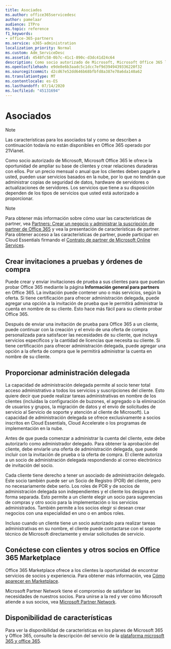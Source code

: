 ```yaml
---
title: Asociados
ms.author: office365servicedesc
author: pamelaar
audience: ITPro
ms.topic: reference
f1_keywords:
- office-365-partners
ms.service: o365-administration
localization_priority: Normal
ms.custom: Adm_ServiceDesc
ms.assetid: 4548fc58-0b7c-41c1-890c-d3dc41d24c64
description: Como socio autorizado de Microsoft, Microsoft Office 365 le ofrece la oportunidad de ampliar su base de clientes y crear relaciones duraderas con ellos. Por un precio mensual o anual que los clientes deben pagarle a usted, pueden usar servicios basados en la nube, por lo que no tendrán que administrar copias de seguridad de datos, hardware de servidores o actualizaciones de servidores. Los servicios que tiene a su disposición dependen de los tipos de servicios que usted está autorizado a proporcionar.
ms.openlocfilehash: e9de8e6b3aadc5c1dcc7ef9d3949439336220f32
ms.sourcegitcommit: d2cd67e52dd646b68bfbfd8a387e70a6da140a62
ms.translationtype: MT
ms.contentlocale: es-ES
ms.lasthandoff: 07/14/2020
ms.locfileid: "45131694"
---
```

# <a name="partners"></a>Asociados

> [!NOTE]
> Las características para los asociados tal y como se describen a continuación todavía no están disponibles en Office 365 operado por 21Vianet. 
  
Como socio autorizado de Microsoft, Microsoft Office 365 le ofrece la oportunidad de ampliar su base de clientes y crear relaciones duraderas con ellos. Por un precio mensual o anual que los clientes deben pagarle a usted, pueden usar servicios basados en la nube, por lo que no tendrán que administrar copias de seguridad de datos, hardware de servidores o actualizaciones de servidores. Los servicios que tiene a su disposición dependen de los tipos de servicios que usted está autorizado a proporcionar.
  
> [!NOTE]
> Para obtener más información sobre cómo usar las características de partner, vea [Partners: Crear un negocio y administrar la suscripción de partner de Office 365](https://go.microsoft.com/fwlink/?LinkID=271614&amp;clcid=0x409) y vea la presentación de características de partner. Para obtener acceso a las características de partner, puede participar en Cloud Essentials firmando el [Contrato de partner de Microsoft Online Services](https://go.microsoft.com/fwlink/p/?LinkId=285473). 
  
## <a name="create-trial-invitations-and-purchase-orders"></a>Crear invitaciones a pruebas y órdenes de compra

Puede crear y enviar invitaciones de prueba a sus clientes para que puedan probar Office 365 mediante la página **Información general para partners** en Office 365. La invitación puede contener uno o más servicios, según la oferta. Si tiene certificación para ofrecer administración delegada, puede agregar una opción a la invitación de prueba que le permitirá administrar la cuenta en nombre de su cliente. Esto hace más fácil para su cliente probar Office 365. 
  
Después de enviar una invitación de prueba para Office 365 a un cliente, puede continuar con la creación y el envío de una oferta de compra personalizada para satisfacer las necesidades de su cliente, que incluya servicios específicos y la cantidad de licencias que necesita su cliente. Si tiene certificación para ofrecer administración delegada, puede agregar una opción a la oferta de compra que le permitirá administrar la cuenta en nombre de su cliente.
  
## <a name="provide-delegated-administration"></a>Proporcionar administración delegada

La capacidad de administración delegada permite al socio tener total acceso administrativo a todos los servicios y suscripciones del cliente. Esto quiere decir que puede realizar tareas administrativas en nombre de los clientes (incluidas la configuración de buzones, el agregado o la eliminación de usuarios y grupos, la migración de datos y el envío de solicitudes de servicio al Servicio de soporte y atención al cliente de Microsoft). La capacidad de administración delegada se ofrece exclusivamente a socios inscritos en Cloud Essentials, Cloud Accelerate o los programas de implementación en la nube.
  
Antes de que pueda comenzar a administrar la cuenta del cliente, este debe autorizarlo como administrador delegado. Para obtener la aprobación del cliente, debe enviarle una oferta de administración delegada, que puede incluir con la invitación de prueba o la oferta de compra. El cliente autoriza a un socio de administración delegada respondiendo al correo electrónico de invitación del socio.
  
Cada cliente tiene derecho a tener un asociado de administración delegado. Este socio también puede ser un Socio de Registro (POR) del cliente, pero no necesariamente debe serlo. Los roles de POR y de socios de administración delegada son independientes y el cliente los designa en forma separada. Esto permite a un cliente elegir un socio para sugerencias de compras y otro socio para la implementación o los servicios administrados. También permite a los socios elegir si desean crear negocios con una especialidad en uno o en ambos roles.
  
Incluso cuando un cliente tiene un socio autorizado para realizar tareas administrativas en su nombre, el cliente puede contactarse con el soporte técnico de Microsoft directamente y enviar solicitudes de servicio.
  
## <a name="connect-with-customers-and-other-partners-in-the-office-365-marketplace"></a>Conéctese con clientes y otros socios en Office 365 Marketplace

Office 365 Marketplace ofrece a los clientes la oportunidad de encontrar servicios de socios y experiencia. Para obtener más información, vea [Cómo aparecer en Marketplace](https://go.microsoft.com/fwlink/?LinkID=272019&amp;clcid=0x409).
  
Microsoft Partner Network tiene el compromiso de satisfacer las necesidades de nuestros socios. Para unirse a la red y ver cómo Microsoft atiende a sus socios, vea [Microsoft Partner Network](https://go.microsoft.com/fwlink/?LinkID=272021&amp;clcid=0x409).
  
## <a name="feature-availability"></a>Disponibilidad de características

Para ver la disponibilidad de características en los planes de Microsoft 365 y Office 365, consulte la descripción del servicio de la [plataforma microsoft 365 y office 365](office-365-platform-service-description.md).
  